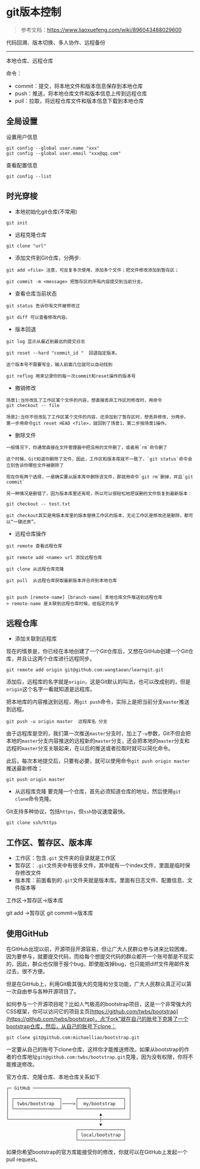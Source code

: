 # git版本控制

> 参考文档：<https://www.liaoxuefeng.com/wiki/896043488029600>

代码回溯、版本切换、多人协作、远程备份

---

本地仓库、远程仓库

命令：

* commit：提交，将本地文件和版本信息保存到本地仓库
* push：推送，将本地仓库文件和版本信息上传到远程仓库
* pull：拉取，将远程仓库文件和版本信息下载到本地仓库

## 全局设置
设置用户信息
```shell
git config --global user.name "xxx"
git config --global user.email "xxx@qq.com"

```

查看配置信息
```shell
git config --list
```

## 时光穿梭

* 本地初始化git仓库(不常用)
```shell
git init
```

* 远程克隆仓库
```shell
git clone "url"
```

* 添加文件到Git仓库，分两步:
```shell
git add <file> 注意，可反复多次使用，添加多个文件；把文件修改添加到暂存区；

git commit -m <message> 把暂存区的所有内容提交到当前分支。
```

* 查看仓库当前状态
```shell
git status 告诉你有文件被修改过

git diff 可以查看修改内容。
```

* 版本回退
```shell
git log 显示从最近到最远的提交日志

git reset --hard "commit_id "  回退指定版本。

这个版本号不需要写全，输入前面几位就可以自动找到

git reflog 用来记录你的每一次commit和reset操作的版本号
```

* 撤销修改
```shell
场景1:当你改乱了工作区某个文件的内容，想直接丢弃工作区的修改时，用命令
git checkout -- file

场景2:当你不但改乱了工作区某个文件的内容，还添加到了暂存区时，想丢弃修改，分两步。
第一步用命令git reset HEAD <file>，就回到了场景1，第二步按场景1操作。
```

* 删除文件
```shell
一般情况下，你通常直接在文件管理器中把没用的文件删了，或者用`rm`命令删了

这个时候，Git知道你删除了文件，因此，工作区和版本库就不一致了，`git status`命令会立刻告诉你哪些文件被删除了

现在你有两个选择，一是确实要从版本库中删除该文件，那就用命令`git rm`删掉，并且`git commit`

另一种情况是删错了，因为版本库里还有呢，所以可以很轻松地把误删的文件恢复到最新版本：

git checkout -- test.txt

git checkout其实是用版本库里的版本替换工作区的版本，无论工作区是修改还是删除，都可以“一键还原”。

```

* 远程仓库操作
```shell
git remote 查看远程仓库

git remote add <name> url 添加远程仓库

git clone 从远程仓库克隆

git pull  从远程仓库获取最新版本并合并到本地仓库


git push [remote-name] [branch-name] 本地仓库文件推送到远程仓库
> remote-name 是关联到远程仓库时候，给指定的名字
```



## 远程仓库

* 添加关联到远程库

现在的情景是，你已经在本地创建了一个Git仓库后，又想在GitHub创建一个Git仓库，并且让这两个仓库进行远程同步。


```shell
git remote add origin git@github.com:wangtaoan/learngit.git
```

添加后，远程库的名字就是`origin`，这是Git默认的叫法，也可以改成别的，但是`origin`这个名字一看就知道是远程库。

把本地库的内容推送到远程，用`git push`命令，实际上是把当前分支`master`推送到远程。

```shell
git push -u origin master  远程库名 分支

```

由于远程库是空的，我们第一次推送`master`分支时，加上了`-u`参数，Git不但会把本地的`master`分支内容推送的远程新的`master`分支，还会把本地的`master`分支和远程的`master`分支关联起来，在以后的推送或者拉取时就可以简化命令。

此后，每次本地提交后，只要有必要，就可以使用命令`git push origin master`推送最新修改；

```shell
git push origin master
```

* 从远程库克隆
要克隆一个仓库，首先必须知道仓库的地址，然后使用`git clone`命令克隆。

Git支持多种协议，包括`https`，但`ssh`协议速度最快。

```shell
git clone ssh/https
```

## 工作区、暂存区、版本库


* 工作区：包含`.git` 文件夹的目录就是工作区
* 暂存区：`.git`文件夹中有很多文件，其中就有一个index文件，里面是临时保存修改文件
* 版本库：前面看到的`.git`文件夹就是版本库。里面有日志文件、配置信息、文件版本等

工作区->暂存区->版本库

git add ->暂存区 git commit->版本库


## 使用GitHub

在GitHub出现以前，开源项目开源容易，但让广大人民群众参与进来比较困难，因为要参与，就要提交代码，而给每个想提交代码的群众都开一个账号那是不现实的，因此，群众也仅限于报个bug，即使能改掉bug，也只能把diff文件用邮件发过去，很不方便。

但是在GitHub上，利用Git极其强大的克隆和分支功能，广大人民群众真正可以第一次自由参与各种开源项目了。

如何参与一个开源项目呢？比如人气极高的bootstrap项目，这是一个非常强大的CSS框架，你可以访问它的项目主页[https://github.com/twbs/bootstrap](https://github.com/twbs/bootstrap)，点“Fork”就在自己的账号下克隆了一个bootstrap仓库，然后，从自己的账号下clone：

```shell
git clone git@github.com:michaelliao/bootstrap.git
```

一定要从自己的账号下clone仓库，这样你才能推送修改。如果从bootstrap的作者的仓库地址`git@github.com:twbs/bootstrap.git`克隆，因为没有权限，你将不能推送修改。

官方仓库、克隆仓库、本地仓库关系如下
```ascii
┌─ GitHub ────────────────────────────────────┐
│                                             │
│ ┌─────────────────┐     ┌─────────────────┐ │
│ │ twbs/bootstrap  │────>│  my/bootstrap   │ │
│ └─────────────────┘     └─────────────────┘ │
│                                  ▲          │
└──────────────────────────────────┼──────────┘
                                   ▼
                          ┌─────────────────┐
                          │ local/bootstrap │
                          └─────────────────┘
```

如果你希望bootstrap的官方库能接受你的修改，你就可以在GitHub上发起一个pull request。